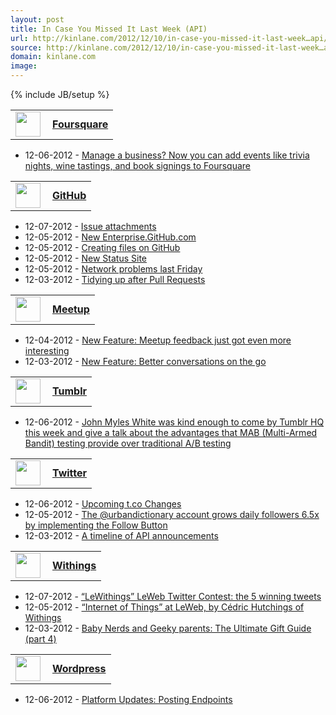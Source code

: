 ```yaml
---
layout: post
title: In Case You Missed It Last Week (API)
url: http://kinlane.com/2012/12/10/in-case-you-missed-it-last-week…api/
source: http://kinlane.com/2012/12/10/in-case-you-missed-it-last-week…api/
domain: kinlane.com
image: 
---
```

{% include JB/setup %}<p><!DOCTYPE html PUBLIC "-//W3C//DTD XHTML 1.0 Transitional//EN"
    "http://www.w3.org/TR/xhtml1/DTD/xhtml1-transitional.dtd">
<html xmlns="http://www.w3.org/1999/xhtml">
  <head>
    <title></title>
  </head>
  <body>
    <table width="350">
      <tbody>
        <tr>
          <td width="35" valign="middle">
            <a title="Foursquare" href="https://singly.com/docs/foursquare"><img src="https://singly.com/images/service_icons/foursquare.png" alt="" width="40" align="left" /></a>
          </td>
          <td align="left" valign="middle">
            <a title="Foursquare" href="https://singly.com/docs/foursquare"><strong>Foursquare</strong></a>
          </td>
        </tr>
      </tbody>
    </table>
    <ul>
      <li>12-06-2012 -&nbsp;<a href="http://feedproxy.google.com/~r/thefoursquareblog/~3/3a3_XUScVJo/" target="_blank">Manage a business? Now you can add events like trivia nights, wine tastings, and
      book signings to Foursquare</a>
      </li>
    </ul>
    <table width="350">
      <tbody>
        <tr>
          <td width="35" valign="middle">
            <a title="GitHub" href="https://singly.com/docs/github"><img src="https://singly.com/images/service_icons/github.png" alt="" width="40" align="left" /></a>
          </td>
          <td align="left" valign="middle">
            <a title="GitHub" href="https://singly.com/docs/github"><strong>GitHub</strong></a>
          </td>
        </tr>
      </tbody>
    </table>
    <ul>
      <li>12-07-2012 -&nbsp;<a href="https://github.com/blog/1347-issue-attachments" target="_blank">Issue attachments</a>
      </li>
      <li>12-05-2012 -&nbsp;<a href="https://github.com/blog/1340-new-enterprise-github-com" target="_blank">New Enterprise.GitHub.com</a>
      </li>
      <li>12-05-2012 -&nbsp;<a href="https://github.com/blog/1327-creating-files-on-github" target="_blank">Creating files on GitHub</a>
      </li>
      <li>12-05-2012 -&nbsp;<a href="https://github.com/blog/1240-new-status-site" target="_blank">New Status Site</a>
      </li>
      <li>12-05-2012 -&nbsp;<a href="https://github.com/blog/1346-network-problems-last-friday" target="_blank">Network problems last Friday</a>
      </li>
      <li>12-03-2012 -&nbsp;<a href="https://github.com/blog/1335-tidying-up-after-pull-requests" target="_blank">Tidying up after Pull Requests</a>
      </li>
    </ul>
    <table width="350">
      <tbody>
        <tr>
          <td width="35" valign="middle">
            <a title="Meetup" href="https://singly.com/docs/meetup"><img src="https://duxu47bnnuoax.cloudfront.net/service-icons/32px/meetup.png" alt="" width="40" align="left" /></a>
          </td>
          <td align="left" valign="middle">
            <a title="Meetup" href="https://singly.com/docs/meetup"><strong>Meetup</strong></a>
          </td>
        </tr>
      </tbody>
    </table>
    <ul>
      <li>12-04-2012 -&nbsp;<a href="http://meetupblog.meetup.com/post/37195618327" target="_blank">New Feature: Meetup feedback just got even more interesting</a>
      </li>
      <li>12-03-2012 -&nbsp;<a href="http://meetupblog.meetup.com/post/37114336615" target="_blank">New Feature: Better conversations on the go</a>
      </li>
    </ul>
    <table width="350">
      <tbody>
        <tr>
          <td width="35" valign="middle">
            <a title="Tumblr" href="https://singly.com/docs/tumblr"><img src="https://singly.com/images/service_icons/tumblr.png" alt="" width="40" align="left" /></a>
          </td>
          <td align="left" valign="middle">
            <a title="Tumblr" href="https://singly.com/docs/tumblr"><strong>Tumblr</strong></a>
          </td>
        </tr>
      </tbody>
    </table>
    <ul>
      <li>12-06-2012 -&nbsp;<a href="http://engineering.tumblr.com/post/37333617674" target="_blank">John Myles White was kind enough to come by Tumblr HQ this week and give a talk about the
      advantages that MAB (Multi-Armed Bandit) testing provide over traditional A/B testing</a>
      </li>
    </ul>
    <table width="350">
      <tbody>
        <tr>
          <td width="35" valign="middle">
            <a title="Twitter" href="https://singly.com/docs/twitter"><img src="https://singly.com/images/service_icons/twitter.png" alt="" width="40" align="left" /></a>
          </td>
          <td align="left" valign="middle">
            <a title="Twitter" href="https://singly.com/docs/twitter"><strong>Twitter</strong></a>
          </td>
        </tr>
      </tbody>
    </table>
    <ul>
      <li>12-06-2012 -&nbsp;<a href="https://dev.twitter.com/blog/upcoming-tco-changes" target="_blank">Upcoming t.co Changes</a>
      </li>
      <li>12-05-2012 -&nbsp;<a href="https://dev.twitter.com/blog/urbandictionary-account-grows-daily-followers-65x-implementing-follow-button" target="_blank">The @urbandictionary account grows
      daily followers 6.5x by implementing the Follow Button</a>
      </li>
      <li>12-03-2012 -&nbsp;<a href="https://dev.twitter.com/blog/timeline-api-announcements" target="_blank">A timeline of API announcements</a>
      </li>
    </ul>
    <table width="350">
      <tbody>
        <tr>
          <td width="35" valign="middle">
            <a title="Withings" href="https://singly.com/docs/withings"><img src="https://singly.com/images/service_icons/withings.png" alt="" width="40" align="left" /></a>
          </td>
          <td align="left" valign="middle">
            <a title="Withings" href="https://singly.com/docs/withings"><strong>Withings</strong></a>
          </td>
        </tr>
      </tbody>
    </table>
    <ul>
      <li>12-07-2012 -&nbsp;<a href="http://blog.withings.com/en/2012/12/07/lewithings-leweb-twitter-contest-the-5-winning-tweets/" target="_blank">“LeWithings” LeWeb Twitter Contest: the 5 winning
      tweets</a>
      </li>
      <li>12-05-2012 -&nbsp;<a href="http://blog.withings.com/en/2012/12/05/internet-of-things-at-leweb-by-c%c3%a9dric-hutchings-of-withings/" target="_blank">“Internet of Things” at LeWeb, by Cédric
      Hutchings of Withings</a>
      </li>
      <li>12-03-2012 -&nbsp;<a href="http://blog.withings.com/en/2012/12/03/baby-nerds-and-geeky-parents-the-ultimate-gift-guide-part-4/" target="_blank">Baby Nerds and Geeky parents: The Ultimate
      Gift Guide (part 4)</a>
      </li>
    </ul>
    <table width="350">
      <tbody>
        <tr>
          <td width="35" valign="middle">
            <a title="Wordpress" href="https://singly.com/docs/wordpress"><img src="https://singly.com/images/service_icons/wordpress.png" alt="" width="40" align="left" /></a>
          </td>
          <td align="left" valign="middle">
            <a title="Wordpress" href="https://singly.com/docs/wordpress"><strong>Wordpress</strong></a>
          </td>
        </tr>
      </tbody>
    </table>
    <ul>
      <li>12-06-2012 -&nbsp;<a href="http://developer.wordpress.com/2012/12/06/platform-updates-posting-endpoints/" target="_blank">Platform Updates: Posting Endpoints</a>
      </li>
    </ul>
  </body>
</html></p>
